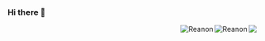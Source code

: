 ### Hi there 👋

<!--
**Reanon/Reanon** is a ✨ _special_ ✨ repository because its `README.md` (this file) appears on your GitHub profile.

Here are some ideas to get you started:

- 🔭 I’m currently working on ...
- 🌱 I’m currently learning ...
- 👯 I’m looking to collaborate on ...
- 🤔 I’m looking for help with ...
- 💬 Ask me about ...
- 📫 How to reach me: ...
- 😄 Pronouns: ...
- ⚡ Fun fact: ...
-->

<!-- 在右边显示热门语言和状态  -->
<img align="right" src="https://github-readme-stats.vercel.app/api?username=reanon&show_icons=true&icon_color=805AD5&text_color=718096&bg_color=ffffff&hide_title=true&count_private=true" />
<p><img align="right" src="https://github-readme-streak-stats.herokuapp.com/?user=reanon" alt="Reanon" /></p>

<p><img align="right" src="https://github-readme-stats-git-master-rstaa-rickstaa.vercel.app/api/top-langs/?username=reanon&layout=compact&langs_count=6" alt="Reanon" /></p>

